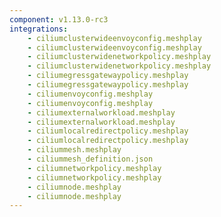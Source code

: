 ```yaml
---
component: v1.13.0-rc3
integrations:
    - ciliumclusterwideenvoyconfig.meshplay
    - ciliumclusterwideenvoyconfig.meshplay
    - ciliumclusterwidenetworkpolicy.meshplay
    - ciliumclusterwidenetworkpolicy.meshplay
    - ciliumegressgatewaypolicy.meshplay
    - ciliumegressgatewaypolicy.meshplay
    - ciliumenvoyconfig.meshplay
    - ciliumenvoyconfig.meshplay
    - ciliumexternalworkload.meshplay
    - ciliumexternalworkload.meshplay
    - ciliumlocalredirectpolicy.meshplay
    - ciliumlocalredirectpolicy.meshplay
    - ciliummesh.meshplay
    - ciliummesh_definition.json
    - ciliumnetworkpolicy.meshplay
    - ciliumnetworkpolicy.meshplay
    - ciliumnode.meshplay
    - ciliumnode.meshplay
---
```

